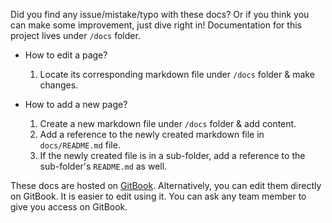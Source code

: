 Did you find any issue/mistake/typo with these docs? Or if you think you can make some improvement, just dive right in! Documentation for this project lives under `/docs` folder.

* How to edit a page?

  1.  Locate its corresponding markdown file under `/docs` folder & make changes.

* How to add a new page?

  1.  Create a new markdown file under `/docs` folder & add content.
  1.  Add a reference to the newly created markdown file in `docs/README.md` file.
  1.  If the newly created file is in a sub-folder, add a reference to the sub-folder's `README.md` as well.

These docs are hosted on [GitBook](https://gitbook.com). Alternatively, you can edit them directly on GitBook. It is easier to edit using it. You can ask any team member to give you access on GitBook.
